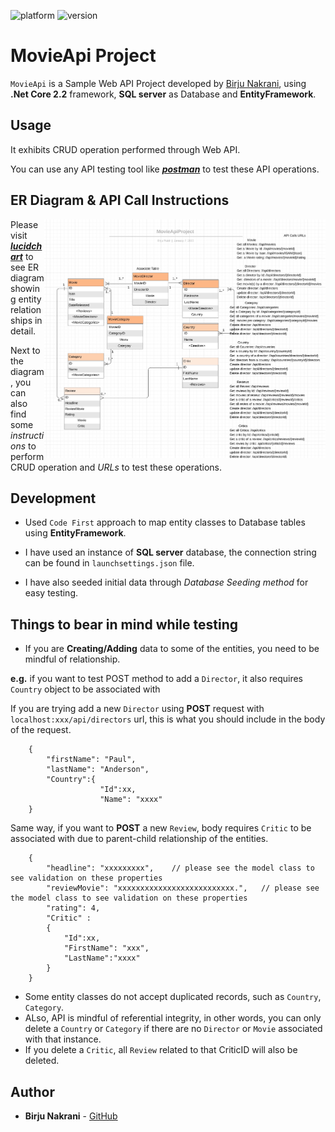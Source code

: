 ![platform](https://img.shields.io/badge/platform-.NET%20Core%202.2-blue?style=for-the-badge&logo=windows)
![version](https://img.shields.io/badge/version-1.0.0-yellow?style=for-the-badge&logo=visual-studio)


# MovieApi Project

`MovieApi` is a Sample Web API Project developed by [Birju Nakrani](https://github.com/birjunakrani), using **.Net Core 2.2** framework, **SQL server** as Database and **EntityFramework**. 

## Usage
It exhibits CRUD operation performed through Web API.

You can use any API testing tool like [_**postman**_](https://www.getpostman.com/) to test these API operations.

## ER Diagram & API Call Instructions
<img src="images/MovieApiProject_ER_diagram.jpg" width="450" align="right" />

Please visit [_**lucidchart**_](https://www.lucidchart.com/documents/edit/5f949dd9-35c3-4d6c-80af-716b05ba4bdd/0_0) to see ER diagram showing entity relationships in detail. 

Next to the diagram, you can also find some _instructions_ to perform CRUD operation and _URLs_ to test these operations.

## Development
* Used `Code First` approach to map entity classes to Database tables using **EntityFramework**.

* I have used an instance of **SQL server** database, the connection string can be found in `launchsettings.json` file.

* I have also seeded initial data through _Database Seeding method_ for easy testing. 

## Things to bear in mind while testing
* If you are **Creating/Adding** data to some of the entities, you need to be mindful of relationship.

**e.g.** if you want to test POST method to add a `Director`, it also requires `Country` object to be associated with

If you are trying add a new `Director` using **POST** request with `localhost:xxx/api/directors` url, this is what you should include in the body of the request.
```
    {
        "firstName": "Paul",
        "lastName": "Anderson",
        "Country":{
                    "Id":xx,
                    "Name": "xxxx"
    }
```

Same way, if you want to **POST** a new `Review`, body requires `Critic` to be associated with due to parent-child relationship of the entities.
```
    {
        "headline": "xxxxxxxxx",    // please see the model class to see validation on these properties
        "reviewMovie": "xxxxxxxxxxxxxxxxxxxxxxxxxx.",   // please see the model class to see validation on these properties
        "rating": 4,
        "Critic" : 
        {
            "Id":xx,
            "FirstName": "xxx",
            "LastName":"xxxx"
        }
    }
```

* Some entity classes do not accept duplicated records, such as `Country`, `Category`.
* ALso, API is mindful of referential integrity, in other words, you can only delete a `Country` or `Category` if there are no `Director` or `Movie` associated with that instance.
* If you delete a `Critic`, all `Review` related to that CriticID will also be deleted. 

## Author
* **Birju Nakrani** - [GitHub](https://github.com/birjunakrani)
